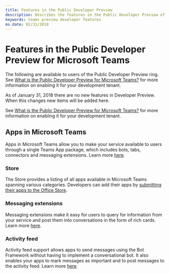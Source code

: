 ```yaml
---
title: Features in the Public Developer Preview
description: Describes the features in the Public Developer Preview of Microsoft Teams
keywords: teams preview developer features
ms.date: 01/31/2018
---
```

# Features in the Public Developer Preview for Microsoft Teams


The following are available to users of the Public Developer Preview ring. See [What is the Public Developer Preview for Microsoft Teams?](~/msteams-platform/resources/general/developer-preview) for more information on enabling it for your development tenant.

As of January 31, 2018 there are no new features in Developer Preview. When this changes new items will be added here.


See [What is the Public Developer Preview for Microsoft Teams?](~/resources/general/developer-preview) for more information on enabling it for your development tenant.

## Apps in Microsoft Teams

Apps in Microsoft Teams allow you to make your service available to users through a single Teams App package, which includes bots, tabs, connectors and messaging extensions. Learn more [here](~/msteams-platform/overview).

### Store

The Store provides a listing of all apps available in Microsoft Teams spanning various categories. Developers can add their apps by [submitting their apps to the Office Store](~/msteams-platform/publishing/apps-publish).

### Messaging extensions

Messaging extensions make it easy for users to query for information from your service and post them into conversations in the form of rich cards. Learn more [here](~/msteams-platform/concepts/-extensimessaging-extensions).

### Activity feed

Activity feed support allows apps to send messages using the Bot Framework without having to implement a conversational bot. It also enables your apps to mark messages as important and to post messages to the activity feed. Learn more [here](~/msteams-platform/concepts/activity-feed).

